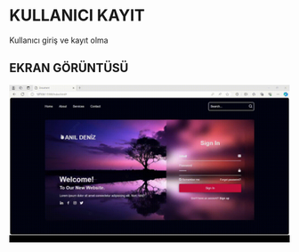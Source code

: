 <h1> KULLANICI KAYIT </h1>


Kullanıcı giriş ve kayıt olma 


<h2> EKRAN GÖRÜNTÜSÜ </h2>


![](2024-02-10-13-03-57.gif)